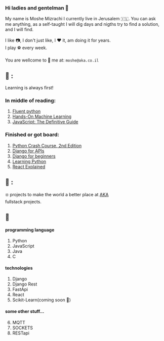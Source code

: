 ### Hi ladies and gentelman 👋
My name is Moshe Mizrachi I currently live in Jerusalem 🇮🇱. You can ask me anything, as a self-taught I will dig days and nigths try to find a solution, and I will find. <br/> <br/>
I like 📷, I don't just like, I ❤️ it, am doing it for years.<br/>
I play ⚽ every week. <br/> <br/>
You are wellcome to 📧 me at: `moshe@aka.co.il`



<!--
**ILmoshe/ILmoshe** is a ✨ _special_ ✨ repository because its `README.md` (this file) appears on your GitHub profile.

Here are some ideas to get you started:

- 🔭 I’m currently working on ...
- 🌱 I’m currently learning ...
- 👯 I’m looking to collaborate on ...
- 🤔 I’m looking for help with ...
- 💬 Ask me about ...
- 📫 How to reach me: ...
- 😄 Pronouns: ...
- ⚡ Fun fact: ...
-->



## :book: :
Learning is always first!
### In middle of reading:
1. [Fluent python ](https://www.oreilly.com/library/view/fluent-python-2nd/9781492056348/)
2. [Hands-On Machine Learning ](https://www.oreilly.com/library/view/hands-on-machine-learning/9781492032632/)
3. [JavaScript: The Definitive Guide](https://www.amazon.com/JavaScript-Definitive-Most-Used-Programming-Language/dp/1491952024)
### Finished or got board:
1. [Python Crash Course, 2nd Edition](https://www.amazon.com/Python-Crash-Course-2nd-Edition/dp/1593279280)
2. [Django for APIs](https://djangoforapis.com/)
3. [Django for beginners](https://djangoforbeginners.com/)
4. [Learning Python](https://www.amazon.com/Learning-Python-5th-Mark-Lutz/dp/1449355730)
5. [React Explained](https://ostraining.com/books/react/)

## :hammer: :
❇️ projects to make the world a better place at [AKA](https://www.aka.co.il/) <br/>
fullstack projects.

## 📁
#### programming language
1. Python
2. JavaScript
3. Java
4. C

#### technologies
1. Django
2. Django Rest
3. FastApi
4. React
5. Scikit-Learn(coming soon 🤰)

#### some other stuff...
6. MQTT
7. SOCKETS
8. RESTapi


